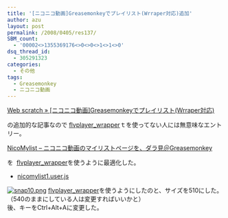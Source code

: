 ```yaml
---
title: '[ニコニコ動画]Greasemonkeyでプレイリスト(Wrraper対応)追加'
author: azu
layout: post
permalink: /2008/0405/res137/
SBM_count:
  - '00002<>1355369176<>0<>0<>1<>1<>0'
dsq_thread_id:
  - 305291323
categories:
  - その他
tags:
  - Greasemonkey
  - ニコニコ動画
---
```

<p><a href="https://efcl.info/2008/0327/res119/">Web scratch » [ニコニコ動画]Greasemonkeyでプレイリスト(Wrraper対応)</a></p>
<p>の追加的な記事なので <a href="http://abc.s65.xrea.com/prox/wiki/%A5%D5%A5%A3%A5%EB%A5%BF%A1%A2%A5%EA%A5%B9%A5%C8%B8%F8%B3%AB/nicovideo/#wrapper">flvplayer_wrapper</a>ｔを使ってない人には無意味なエントリー。</p>
<p><!--more--></p>
<p><a href="http://jasmine.moe.hm/%7Etsakura/nicomylist/">NicoMylist &#8211; ニコニコ動画のマイリストページを、ダラ見＠Greasemonkey</a></p>
<p>を  <a href="http://abc.s65.xrea.com/prox/wiki/%A5%D5%A5%A3%A5%EB%A5%BF%A1%A2%A5%EA%A5%B9%A5%C8%B8%F8%B3%AB/nicovideo/#wrapper">flvplayer_wrapper</a>を使うように最適化した。</p>
<ul>
<li><a href="https://efcl.info/wp-content/uploads/nicomylist1.user.js ">nicomylist1.user.js</a></li>
</ul>
<p><a href="https://efcl.info/wp-content/uploads/2008/04/snap10.png" title="snap10.png"><img src="https://efcl.info/wp-content/uploads/2008/04/snap10.thumbnail.png" alt="snap10.png" /></a> <a href="http://abc.s65.xrea.com/prox/wiki/%A5%D5%A5%A3%A5%EB%A5%BF%A1%A2%A5%EA%A5%B9%A5%C8%B8%F8%B3%AB/nicovideo/#wrapper">flvplayer_wrapper</a>を使うようにしたのと、サイズを510にした。（540のままにしている人は変更すればいいかと）<br />
後、キーをCtrl+Alt+Aに変更した。</p>
